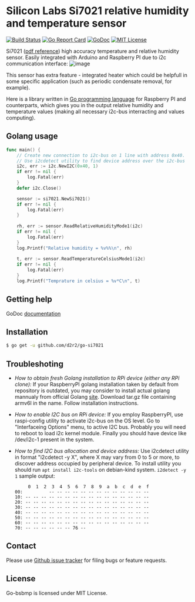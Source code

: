 Silicon Labs Si7021 relative humidity and temperature sensor
============================================================

[![Build Status](https://travis-ci.org/d2r2/go-si7021.svg?branch=master)](https://travis-ci.org/d2r2/go-si7021)
[![Go Report Card](https://goreportcard.com/badge/github.com/d2r2/go-si7021)](https://goreportcard.com/report/github.com/d2r2/go-si7021)
[![GoDoc](https://godoc.org/github.com/d2r2/go-si7021?status.svg)](https://godoc.org/github.com/d2r2/go-si7021)
[![MIT License](http://img.shields.io/badge/License-MIT-yellow.svg)](./LICENSE)

Si7021 ([pdf reference](https://raw.github.com/d2r2/go-si7021/master/docs/Si7021-A20.pdf)) high accuracy temperature and relative humidity sensor. Easily integrated with Arduino and Raspberry PI due to i2c communication interface:
![image](https://raw.github.com/d2r2/go-si7021/master/docs/Si7021_GY-21.jpg)

This sensor has extra feature - integrated heater which could be helpfull in some specific application (such as periodic condensate removal, for example).

Here is a library written in [Go programming language](https://golang.org/) for Raspberry PI and counterparts, which gives you in the output relative humidity and temperature values (making all necessary i2c-bus interracting and values computing).

Golang usage
------------


```go
func main() {
	// Create new connection to i2c-bus on 1 line with address 0x40.
	// Use i2cdetect utility to find device address over the i2c-bus
	i2c, err := i2c.NewI2C(0x40, 1)
	if err != nil {
		log.Fatal(err)
	}
	defer i2c.Close()

	sensor := si7021.NewSi7021()
	if err != nil {
		log.Fatal(err)
	}
	
	rh, err := sensor.ReadRelativeHumidityMode1(i2c)
	if err != nil {
		log.Fatal(err)
	}
	log.Printf("Relative humidity = %v%%\n", rh)
	
	t, err := sensor.ReadTemperatureCelsiusMode1(i2c)
	if err != nil {
		log.Fatal(err)
	}
	log.Printf("Temprature in celsius = %v*C\n", t)  
```


Getting help
------------

GoDoc [documentation](http://godoc.org/github.com/d2r2/go-si7021)

Installation
------------

```bash
$ go get -u github.com/d2r2/go-si7021
```

Troubleshoting
--------------

- *How to obtain fresh Golang installation to RPi device (either any RPi clone):*
If your RaspberryPI golang installation taken by default from repository is outdated, you may consider
to install actual golang mannualy from official Golang [site](https://golang.org/dl/). Download
tar.gz file containing armv6l in the name. Follow installation instructions.

- *How to enable I2C bus on RPi device:*
If you employ RaspberryPI, use raspi-config utility to activate i2c-bus on the OS level.
Go to "Interfaceing Options" menu, to active I2C bus.
Probably you will need to reboot to load i2c kernel module.
Finally you should have device like /dev/i2c-1 present in the system.

- *How to find I2C bus allocation and device address:*
Use i2cdetect utility in format "i2cdetect -y X", where X may vary from 0 to 5 or more,
to discover address occupied by peripheral device. To install utility you should run
`apt install i2c-tools` on debian-kind system. `i2detect -y 1` sample output:
	```
	     0  1  2  3  4  5  6  7  8  9  a  b  c  d  e  f
	00:          -- -- -- -- -- -- -- -- -- -- -- -- --
	10: -- -- -- -- -- -- -- -- -- -- -- -- -- -- -- --
	20: -- -- -- -- -- -- -- -- -- -- -- -- -- -- -- --
	30: -- -- -- -- -- -- -- -- -- -- -- -- -- -- -- --
	40: -- -- -- -- -- -- -- -- -- -- -- -- -- -- -- --
	50: -- -- -- -- -- -- -- -- -- -- -- -- -- -- -- --
	60: -- -- -- -- -- -- -- -- -- -- -- -- -- -- -- --
	70: -- -- -- -- -- -- 76 --    
	```

Contact
-------

Please use [Github issue tracker](https://github.com/d2r2/go-si7021/issues) for filing bugs or feature requests.


License
-------

Go-bsbmp is licensed under MIT License.
